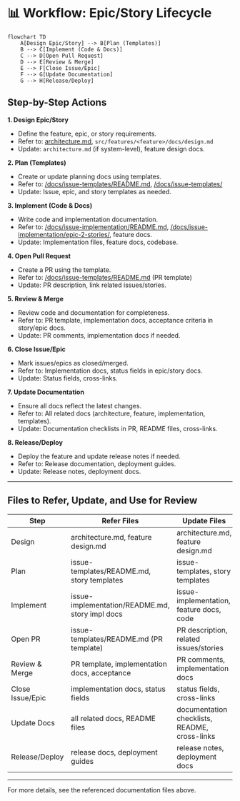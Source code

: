# 📊 Workflow: Epic/Story Lifecycle

```mermaid
flowchart TD
    A[Design Epic/Story] --> B[Plan (Templates)]
    B --> C[Implement (Code & Docs)]
    C --> D[Open Pull Request]
    D --> E[Review & Merge]
    E --> F[Close Issue/Epic]
    F --> G[Update Documentation]
    G --> H[Release/Deploy]
```

## Step-by-Step Actions

**1. Design Epic/Story**

- Define the feature, epic, or story requirements.
- Refer to: [architecture.md](architecture.md), `src/features/<feature>/docs/design.md`
- Update: `architecture.md` (if system-level), feature design docs.

**2. Plan (Templates)**

- Create or update planning docs using templates.
- Refer to: [/docs/issue-templates/README.md](../docs/issue-templates/README.md), [/docs/issue-templates/](../docs/issue-templates/)
- Update: Issue, epic, and story templates as needed.

**3. Implement (Code & Docs)**

- Write code and implementation documentation.
- Refer to: [/docs/issue-implementation/README.md](../docs/issue-implementation/README.md), [/docs/issue-implementation/epic-2-stories/](../docs/issue-implementation/epic-2-stories/), feature docs.
- Update: Implementation files, feature docs, codebase.

**4. Open Pull Request**

- Create a PR using the template.
- Refer to: [/docs/issue-templates/README.md](../docs/issue-templates/README.md) (PR template)
- Update: PR description, link related issues/stories.

**5. Review & Merge**

- Review code and documentation for completeness.
- Refer to: PR template, implementation docs, acceptance criteria in story/epic docs.
- Update: PR comments, implementation docs if needed.

**6. Close Issue/Epic**

- Mark issues/epics as closed/merged.
- Refer to: Implementation docs, status fields in epic/story docs.
- Update: Status fields, cross-links.

**7. Update Documentation**

- Ensure all docs reflect the latest changes.
- Refer to: All related docs (architecture, feature, implementation, templates).
- Update: Documentation checklists in PR, README files, cross-links.

**8. Release/Deploy**

- Deploy the feature and update release notes if needed.
- Refer to: Release documentation, deployment guides.
- Update: Release notes, deployment docs.

---

## Files to Refer, Update, and Use for Review

| Step             | Refer Files                                     | Update Files                                  | Review Files                                    |
| ---------------- | ----------------------------------------------- | --------------------------------------------- | ----------------------------------------------- |
| Design           | architecture.md, feature design.md              | architecture.md, feature design.md            | architecture.md, feature design.md              |
| Plan             | issue-templates/README.md, story templates      | issue-templates, story templates              | issue-templates/README.md, story templates      |
| Implement        | issue-implementation/README.md, story impl docs | issue-implementation, feature docs, code      | issue-implementation/README.md, story impl docs |
| Open PR          | issue-templates/README.md (PR template)         | PR description, related issues/stories        | PR template, PR description                     |
| Review & Merge   | PR template, implementation docs, acceptance    | PR comments, implementation docs              | PR template, implementation docs, acceptance    |
| Close Issue/Epic | implementation docs, status fields              | status fields, cross-links                    | implementation docs, status fields              |
| Update Docs      | all related docs, README files                  | documentation checklists, README, cross-links | all related docs, README files                  |
| Release/Deploy   | release docs, deployment guides                 | release notes, deployment docs                | release docs, deployment guides                 |

---

For more details, see the referenced documentation files above.
